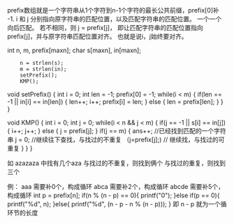 prefix数组就是一个字符串从1个字符到n-1个字符的最长公共前缀，prefix[0]补 -1.
i 和  j 分别指向原字符串的匹配位置，以及匹配字符串的匹配位置。
一个一个向后匹配。 若不相同，则 j = prefix[j]， 即让匹配字符串的匹配位置指向prefix[j]，并与原字符串匹配位置对齐。 也就是说i，j始终要对齐。


int n, m, prefix[maxn];
char s[maxn], in[maxn];

        n = strlen(s);
        m = strlen(in);
        setPrefix();
        KMP();

void setPrefix() {
    int i = 0;
    int len = -1;
    prefix[0] = -1;
    while(i < m) {
        if(len == -1 || in[i] == in[len]) {
            len++;
            i++;
            prefix[i] = len;
        } else {
            len = prefix[len];
        }
    }
}

void KMP() {
    int i = 0;
    int j = 0;
    while(i < n && j < m) {
        if(j == -1 || s[i] == in[j]) {
            i++;
            j++;
        } else {
            j = prefix[j];
        }
        if(j == m) {
            ans++;  //已经找到匹配的一个字符串
            j = 0;  //继续往下查找，与找过的不重复
  （j=prefix[j];) // 继续找，与找过的可重复
        }
    }
}

如 azazaza  中找有几个aza
与找过的不重复，则找到俩个
与找过的重复，则找到三个


例：
aaa  需要补0个，构成循环
abca  需要补2个，构成循环
abcde 需要补5个，构成循环
int p = prefix[n];
if(n % (n - p) == 0){
         printf("0");
}else if(p == 0){
         printf("%d", n);
}else{
        printf("%d", (n - p - n % (n - p)));
}
即 n - p 就为一个循环节的长度
